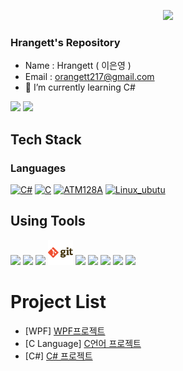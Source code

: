 <!--
**Hrangett/Hrangett** is a ✨ _special_ ✨ repository because its `README.md` (this file) appears on your GitHub profile.

Here are some ideas to get you started:

- 🔭 I’m currently working on ...
- 🌱 I’m currently learning ...
- 👯 I’m looking to collaborate on ...
- 🤔 I’m looking for help with ...
- 💬 Ask me about ...
- 📫 How to reach me: ...
- 😄 Pronouns: ...
- ⚡ Fun fact: ...
-->

<p align='center'>
  <a href="https://github.com/Hrangett">
    <img src="https://capsule-render.vercel.app/api?type=waving&color=gradient&fontColor=FFFFFF&height=300&section=header&text=Study%20Repository&fontSize=50"/>
  </a>
</p>

### Hrangett's Repository
- Name : Hrangett ( 이은영 )
- Email : orangett217@gmail.com
- 🌱 I’m currently learning C#


<img src="https://github-readme-stats.vercel.app/api?username=Hrangett&theme=synthwave&show_icons=true"/>

<img src="https://github-readme-stats.vercel.app/api/top-langs/?username=Hrangett&theme=synthwave&layout=compact"/>

## Tech Stack
<h3>Languages</h3>
<p>
  <a href="https://github.com/Hrangett/Study-WPF.git" target="_blank"><img alt="C#" src="https://img.shields.io/badge/c%23-%23239120.svg?style=flat&logo=c-sharp&logoColor=white"/></a>
  <a href="https://github.com/AellimSun/Cereal_ERP" target="_blank"><img alt="C" src="https://img.shields.io/badge/c%23-%23239120.svg?style=flat&logo=c&logoColor=white"/></a>
  <a href="https://github.com/Hrangett/ATM128A_MicrochipStudio" target="_blank"><img alt="ATM128A"   src="https://img.shields.io/badge/ATM128A-%23239120.svg?style=flat&logo=c&logoColor=white"/></a>
  <a href="https://github.com/Hrangett/Linux_ububtu" target="_blank"><img alt="Linux_ubutu"   src="https://img.shields.io/badge/Linux_ubuntu-%FCC624.svg?style=flat&logo=none&logoColor=white"/></a>

</p>

## Using Tools

<p align='left'>
    <img height="40" src="https://img.icons8.com/color/48/000000/visual-studio-2019.png">
    <img height="40" src="https://img.icons8.com/fluent/48/000000/visual-studio-code-2019.png">
    <img height="40" src="https://d1jnx9ba8s6j9r.cloudfront.net/blog/wp-content/uploads/2019/10/logo.png">
    <img height="40" src="https://github.com/Pythunder/explore/blob/80688e429a7d4ef2fca1e82350fe8e3517d3494d/topics/git/git.png">
    <img height="40" src="https://upload.wikimedia.org/wikipedia/commons/b/b6/PuTTY_icon_128px.png">
    <img height="40" src="https://img.icons8.com/color/48/000000/raspberry-pi.png">
    <img height="40" src="https://mosquitto.org/stickers/mosquitto-mono.png">
    <img height="40" src="https://img.icons8.com/fluent/48/000000/vmware-workstation-player.png">
    <img height="40" src="https://taiwebs.com/upload/icons/vnc-connect-enterprise220-220.png">
</p>

# Project List
- [WPF] [WPF프로젝트](https://github.com/Hrangett/Study-WPF/tree/main/portfolio)
- [C Language] [C언어 프로젝트](https://github.com/AellimSun/Cereal_ERP)
- [C#] [C# 프로젝트](https://github.com/AellimSun/Cereal_ERP)
